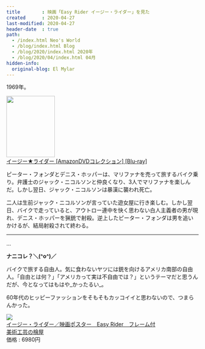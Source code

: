 ```yaml
---
title        : 映画「Easy Rider イージー・ライダー」を見た
created      : 2020-04-27
last-modified: 2020-04-27
header-date  : true
path:
  - /index.html Neo's World
  - /blog/index.html Blog
  - /blog/2020/index.html 2020年
  - /blog/2020/04/index.html 04月
hidden-info:
  original-blog: El Mylar
---
```


1969年。

<div class="ad-amazon">
  <div class="ad-amazon-image">
    <a href="https://www.amazon.co.jp/dp/B018S2FX1M?tag=neos21-22&amp;linkCode=osi&amp;th=1&amp;psc=1">
      <img src="https://m.media-amazon.com/images/I/61BZvMbl41L._SL160_.jpg" width="127" height="160">
    </a>
  </div>
  <div class="ad-amazon-info">
    <div class="ad-amazon-title">
      <a href="https://www.amazon.co.jp/dp/B018S2FX1M?tag=neos21-22&amp;linkCode=osi&amp;th=1&amp;psc=1">イージー★ライダー [AmazonDVDコレクション] [Blu-ray]</a>
    </div>
  </div>
</div>

ピーター・フォンダとデニス・ホッパーは、マリファナを売って旅するバイク乗り。弁護士のジャック・ニコルソンと仲良くなり、3人でマリファナを楽しんだ。しかし翌日、ジャック・ニコルソンは暴漢に襲われ死亡。

二人は生前ジャック・ニコルソンが言っていた遊女屋に行き楽しむ。しかし翌日、バイクで走っていると、アウトロー連中を快く思わない白人主義者の男が現れ、デニス・ホッパーを猟銃で射殺。逆上したピーター・フォンダは男を追いかけるが、結局射殺されて終わる。

---

…

**ナニコレ？＼(^o^)／**

バイクで旅する自由人。気に食わないヤツには銃を向けるアメリカ南部の自由人。「自由とは何？」「アメリカって実は不自由では？」というテーマだと思うんだが、今となってはもはや_かったるい_。

60年代のヒッピーファッションをそもそもカッコイイと思わないので、つまらんかった。

<div class="ad-rakuten">
  <div class="ad-rakuten-image">
    <a href="https://hb.afl.rakuten.co.jp/hgc/g00s8bf2.waxyc5ad.g00s8bf2.waxyd5d4/?pc=https%3A%2F%2Fitem.rakuten.co.jp%2Fhinokiyashop%2Fmovie-51085-1%2F&amp;m=http%3A%2F%2Fm.rakuten.co.jp%2Fhinokiyashop%2Fi%2F10011223%2F">
      <img src="https://thumbnail.image.rakuten.co.jp/@0_mall/hinokiyashop/cabinet/05156689/imgrc0072777821.jpg?_ex=128x128">
    </a>
  </div>
  <div class="ad-rakuten-info">
    <div class="ad-rakuten-title">
      <a href="https://hb.afl.rakuten.co.jp/hgc/g00s8bf2.waxyc5ad.g00s8bf2.waxyd5d4/?pc=https%3A%2F%2Fitem.rakuten.co.jp%2Fhinokiyashop%2Fmovie-51085-1%2F&amp;m=http%3A%2F%2Fm.rakuten.co.jp%2Fhinokiyashop%2Fi%2F10011223%2F">イージー・ライダー／映画ポスター　Easy Rider　フレーム付</a>
    </div>
    <div class="ad-rakuten-shop">
      <a href="https://hb.afl.rakuten.co.jp/hgc/g00s8bf2.waxyc5ad.g00s8bf2.waxyd5d4/?pc=https%3A%2F%2Fwww.rakuten.co.jp%2Fhinokiyashop%2F&amp;m=http%3A%2F%2Fm.rakuten.co.jp%2Fhinokiyashop%2F">美術工芸の檜屋</a>
    </div>
    <div class="ad-rakuten-price">価格 : 6980円</div>
  </div>
</div>
